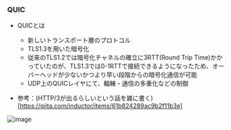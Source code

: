 ### QUIC

- QUICとは
  - 新しいトランスポート層のプロトコル
  - TLS1.3を用いた暗号化
  - 従来のTLS1.2では暗号化チャネルの確立に3RTT(Round Trip Time)かかっていたのが、TLS1.3では0-1RTTで接続できるようになったため、オーバーヘッドが少ないかつより早い段階からの暗号化通信が可能
  - UDP上のQUICレイヤにて、輻輳・通信の多重化などの制御

- 参考：(HTTP/3が出るらしいという話を雑に書く)[https://qiita.com/inductor/items/61b824289ac9b2f11b3e]

![image](https://user-images.githubusercontent.com/50900163/99080494-bc8cc980-2604-11eb-8316-ae5dea664acf.png)
